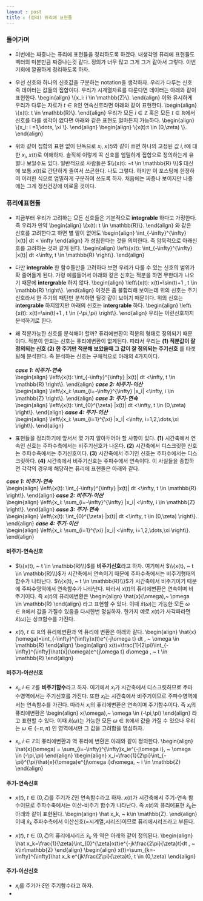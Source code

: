 ```yaml
---
layout : post 
title : (정리) 퓨리에 표현들
---
```


### 들어가며

- 이번에는 짜증나는 퓨리에 표현들을 정리하도록 하겠다. 내생각엔 퓨리에 표현들도 벡터의 미분만큼 짜증나는것 같다. 정의가 너무 많고 그게 그거 같아서 그렇다. 이번기회에 깔끔하게 정리하도록 하자. 

- 우선 신호와 하나의 신호값을 구분하는 notation을 생각하자. 우리가 다루는 신호 즉 데이터는 값들의 집합이다. 우리가 시계열자료를 다룬다면 데이터는 아래와 같이 표현한다. 
\begin{align}
\\{x_i: i \in \mathbb{Z}\\}. 
\end{align}
이와 유시하게 우리가 다루는 자료가 $t \in \mathbb{R}$인 연속신호라면 아래와 같이 표현한다. 
\begin{align}
\\{x(t): t \in \mathbb{R}\\}. 
\end{align}
우리가 모든 $i \in \mathbb{Z}$ 혹은 모든 $t \in \mathbb{R}$에서 신호를 다룰 생각이 없다면 아래와 같은 표현도 얼마든지 가능하다. 
\begin{align}
\\{x_i: i =1,\dots, \xi \\}. 
\end{align}
\begin{align}
\\{x(t):t \in (0,\zeta) \\}. 
\end{align}

- 위와 같이 집합의 표현 없이 단독으로 $x_i$, $x(t)$와 같이 쓰면 하나의 고정된 값 $i,t$에 대한 $x_i$, $x(t)$로 이해하자. 솔직히 이렇게 꼭 신호를 엄밀하게 집합으로 정의하는게 유별나 보일수도 있다. 일반적으로 사람들은 $\\{x(t): ~t \in \mathbb{R} \\}$ 대신에 보통 $x(t)$로 간단하게 줄여서 쓰곤한다. 나도 그렇다. 하지만 이 포스팅에 한정하여 이러한 식으로 엄밀하게 구분하여 쓰도록 하자. 처음에는 짜증나 보이지만 나중에는 그게 정신건강에 이로울 것이다. 

### 퓨리에표현들

- 지금부터 우리가 고려하는 모든 신호들은 기본적으로 **integrable** 하다고 가정한다. 즉 우리가 만약 
\begin{align}
\\{x(t): t \in \mathbb{R}\\}. 
\end{align}
와 같은 신호를 고려한다고 하면 별 말이 없어도 
\begin{align}
\int_{-\infty}^{\infty} |x(t)| dt < \infty
\end{align}
가 성립한다는 것을 의미한다. 즉 암묵적으로 아래신호를 고려하는 것과 같게 된다. 
\begin{align}
\left\\{x(t): \int_{-\infty}^{\infty} |x(t)| dt <\infty, t \in \mathbb{R} \right\\}. 
\end{align}

- 다만 **integrable** 한 함수들만을 고려하다 보면 우리가 다룰 수 있는 신호의 범위가 확 줄어들게 된다. 가령 예를들어서 아래와 같은 신호는 적분을 하면 무한대가 나오기 때문에 **intergrable** 하지 않다. 
\begin{align}
\left\\{x(t): x(t)=\sin(t)+1 , t \in \mathbb{R} \right\\}. 
\end{align}
이것은 좀 불합리해 보이는데 위의 신호는 주기신호라서 한 주기의 패턴만 분석하면 될것 같이 보이기 때문이다. 위의 신호는 **intergrable** 하지않지만 아래의 신호는 **intergrable** 하다. 
\begin{align}
\left\\{x(t): x(t)=\sin(t)+1 , t \in (-\pi,\pi) \right\\}. 
\end{align}
우리는 이런신호까지 분석하기로 한다. 

- 왜 적분가능한 신호를 분석해야 할까? 퓨리에변환이 적분의 형태로 정의되기 때문이다. 적분이 안되는 신호는 퓨리에변환이 없게된다. 따라서 우리는 **(1) 적분값이 잘 정의되는 신호 (2) 한 주기만 적분해 보았을때 그 값이 잘 정의되는 주기신호** 를 타겟팅해 분석한다. 즉 분석하는 신호는 구체적으로 아래의 4가지이다. <br/><br/>
***case 1: 비주기-연속*** <br/>
\begin{align}
\left\\{x(t): \int_{-\infty}^{\infty} |x(t)| dt <\infty, t \in \mathbb{R} \right\\}. 
\end{align}
***case 2: 비주기-이산*** <br/>
\begin{align}
\left\\{x_i: \sum_{i=-\infty}^{\infty} |x_i| <\infty, i \in \mathbb{Z} \right\\}. 
\end{align}
***case 3: 주기-연속*** <br/>
\begin{align}
\left\\{x(t): \int_{0}^{\zeta} |x(t)| dt <\infty, t \in (0,\zeta) \right\\}. 
\end{align}
***case 4: 주기-이산*** <br/>
\begin{align}
\left\\{x_i: \sum_{i=1}^{\xi} |x_i| <\infty, i=1,2,\dots,\xi \right\\}. 
\end{align}

- 표현들을 정리하기에 앞서서 몇 가지 알아두어야 할 사항이 있다. **(1)** 시간축에서 연속인 신호는 주파수측에서는 비주기신호가 나온다. **(2)** 시간축에서 디스크릿한 신호는 주파수측에서는 주기신호이다. **(3)** 시간축에서 주기인 신호는 주파수에서는 디스크릿하다. **(4)** 시간축에서 비주기신호는 주파수에서 연속이다. 이 사실들을 종합하면 각각의 경우에 해당하는 퓨리에 표현들은 아래와 같다. 

***case 1: 비주기-연속*** <br/>
\begin{align}
\left\\{x(t): \int_{-\infty}^{\infty} |x(t)| dt <\infty, t \in \mathbb{R} \right\\}. 
\end{align}
***case 2: 비주기-이산*** <br/>
\begin{align}
\left\\{x_i: \sum_{i=-\infty}^{\infty} |x_i| <\infty, i \in \mathbb{Z} \right\\}. 
\end{align}
***case 3: 주기-연속*** <br/>
\begin{align}
\left\\{x(t): \int_{0}^{\zeta} |x(t)| dt <\infty, t \in (0,\zeta) \right\\}. 
\end{align}
***case 4: 주기-이산*** <br/>
\begin{align}
\left\\{x_i: \sum_{i=1}^{\xi} |x_i| <\infty, i=1,2,\dots,\xi \right\\}. 
\end{align}


#### 비주기-연속신호 

- $\\{x(t), ~ t \in \mathbb{R}\\}$를 **비주기신호**라고 하자. 여기에서 $\\{x(t), ~ t \in \mathbb{R}\\}$가 시간축에서 연속이기 때문에 주파수축에서는 비주기형태의 함수가 나타난다.  $\\{x(t), ~ t \in \mathbb{R}\\}$가 시간축에서 비주기이기 때문에 주파수영역에서 연속함수가 나타난다. 따라서 $x(t)$의 퓨리에변환은 연속이며 비주기이다. 즉 $x(t)$의 퓨리에변환은 
\begin{align}
\hat{x}(\omega),~ \omega \in \mathbb{R}
\end{align}
라고 표현할 수 있다. 이때 $\hat{x}(\omega)$는 가능한 모든 $\omega \in \mathbb{R}$에서 값을 가질수 있음을 다시한번 명심하자. 한가지 예로 $x(t)$가 사각파라면 $\hat x(\omega)$는 싱크함수를 가진다. 

- $x(t), ~ t \in \mathbb{R}$의 퓨리에변환과 역 퓨리에 변환은 아래와 같다.
\begin{align}
\hat{x}(\omega)=\int_{-\infty}^{\infty}x(t)e^{-j\omega t} dt , ~ \omega \in \mathbb{R}
\end{align}
\begin{align}
x(t)=\frac{1}{2\pi}\int_{-\infty}^{\infty}\hat{x}(\omega)e^{j\omega t} d\omega , ~ t \in \mathbb{R}
\end{align}


#### 비주기-이산신호

- $x_i,~i \in \mathbb{Z}$를 **비주기함수**라고 하자. 여기에서 $x_i$가 시간축에서 디스크릿하므로 주파수영역에서는 주기신호를 가진다. 또한 $x_i$는 시간축에서 비주기이므로 주파수영역에서는 연속함수를 가진다. 따라서 $x_i$의 퓨리에변환은 연속이며 주기함수이다. 즉 $x_i$의 퓨리에변환은
\begin{align}
x(\omega),~ \omega \in (-\pi,\pi)
\end{align}
라고 표현할 수 있다. 이때 $\hat{x}(\omega)$는 가능한 모든 $\omega \in \mathbb{R}$에서 값을 가질 수 있으나 우리는 $\omega \in (-\pi,\pi)$ 인 영역에서만 그 값을 고려함을 명심하자. 

- $x_i, ~i \in \mathbb{Z}$의 퓨리에변환과 역 퓨리에 변환은 아래와 같이 정의한다. 
\begin{align}
\hat{x}(\omega) = \sum_{i=-\infty}^{\infty}x_ie^{-j\omega i}, ~ \omega \in (-\pi,\pi)
\end{align}
\begin{align}
x_i=\frac{1}{2\pi}\int_{-\pi}^{\pi}\hat{x}(\omega)e^{j\omega i}d\omega, ~ i \in \mathbb{Z}
\end{align}


#### 주기-연속신호

- $x(t), ~ t \in (0,\zeta)$를 주기가 $\zeta$인 연속함수라고 하자. $x(t)$가 시간축에서 주기-연속 함수이므로 주파수축에서는 이산-비주기 함수가 나타난다. 즉 $x(t)$의 퓨리에표현 $\hat x_k$는 아래와 같이 표현된다. 
\begin{align}
\hat x_k, ~ k\in \mathbb{Z}.
\end{align}
이때 $\hat x_k$ 주파수측에서 이산신호(=시계열,시리즈)이므로 퓨리에시리즈라고 부른다.

- $x(t), ~t \in (0,\zeta)$의 퓨리에시리즈 $\hat{x}_ k$ 와 역은 아래와 같이 정의된다. 
\begin{align}
\hat x_k=\frac{1}{\zeta}\int_{0}^{\zeta}x(t)e^{-jk\frac{2\pi}{\zeta}t}dt , ~ k\in\mathbb{Z}
\end{align}
\begin{align}
x(t)=\sum_{k=-\infty}^{\infty}\hat x_k e^{jk\frac{2\pi}{\zeta}t}, t \in (0,\zeta)
\end{align}


#### 주기-이산신호 

- $x_i$를 주기가 $\xi$인 주기함수라고 하자. 
- 


